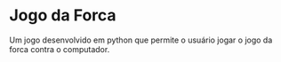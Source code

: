 # Jogo da Forca
 Um jogo desenvolvido em python que permite o usuário jogar o jogo da forca contra  o computador.
